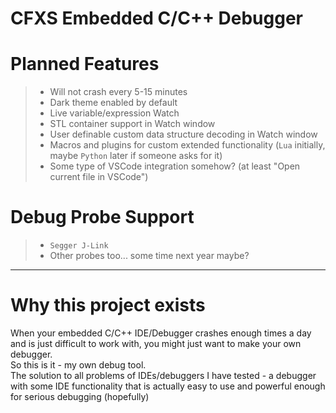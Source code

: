 # CFXS Embedded C/C++ Debugger

# Planned Features
> - Will not crash every 5-15 minutes
> - Dark theme enabled by default
> - Live variable/expression Watch
> - STL container support in Watch window
> - User definable custom data structure decoding in Watch window
> - Macros and plugins for custom extended functionality (`Lua` initially, maybe `Python` later if someone asks for it)
> - Some type of VSCode integration somehow? (at least "Open current file in VSCode")
 
# Debug Probe Support
> - `Segger J-Link`
> - Other probes too... some time next year maybe?

---

# Why this project exists
When your embedded C/C++ IDE/Debugger crashes enough times a day and is just difficult to work with, you might just want to make your own debugger.  
So this is it - my own debug tool.  
The solution to all problems of IDEs/debuggers I have tested - a debugger with some IDE functionality that is actually easy to use and powerful enough for serious debugging (hopefully)
